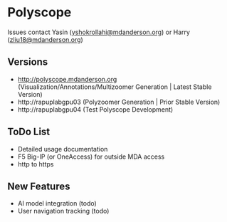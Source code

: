 # Polyscope 

Issues contact Yasin (yshokrollahi@mdanderson.org) or Harry (zliu18@mdanderson.org)

## Versions
- http://polyscope.mdanderson.org (Visualization/Annotations/Multizoomer Generation | Latest Stable Version)
- http://rapuplabgpu03 (Polyzoomer Generation | Prior Stable Version) 
- http://rapuplabgpu04 (Test Polyscope Development)

## ToDo List
- Detailed usage documentation 
- F5 Big-IP (or OneAccess) for outside MDA access
- http to https

## New Features
- AI model integration (todo)
- User navigation tracking (todo)
